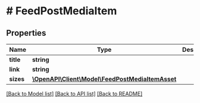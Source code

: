 # # FeedPostMediaItem

## Properties

Name | Type | Description | Notes
------------ | ------------- | ------------- | -------------
**title** | **string** |  | [optional]
**link** | **string** |  | [optional]
**sizes** | [**\OpenAPI\Client\Model\FeedPostMediaItemAsset**](FeedPostMediaItemAsset.md) |  | [optional]

[[Back to Model list]](../../README.md#models) [[Back to API list]](../../README.md#endpoints) [[Back to README]](../../README.md)
